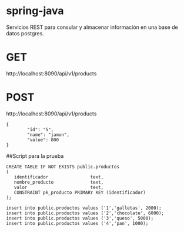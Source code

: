 # spring-java

Servicios REST para consular y almacenar información en una base de datos postgres.



# GET 
http://localhost:8090/api/v1/products

# POST 
http://localhost:8090/api/v1/products
  
```
{
        "id": "5",
        "name": "jamon",
        "value": 800
}
```


  ##Script para la prueba
```
CREATE TABLE IF NOT EXISTS public.productos
(
   identificador             	text,
   nombre_producto             	text,
   valor                       	text,
   CONSTRAINT pk_producto PRIMARY KEY (identificador)
);

insert into public.productos values ('1','galletas', 2000);
insert into public.productos values ('2','chocolate', 6000);
insert into public.productos values ('3','queso', 5000);
insert into public.productos values ('4','pan', 1000);
```
